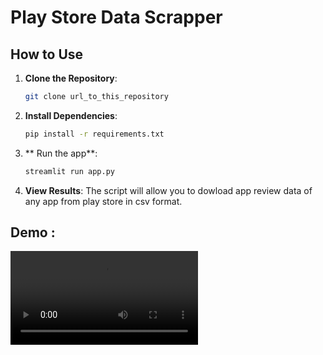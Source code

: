#  Play Store Data Scrapper


## How to Use

1. **Clone the Repository**: 
    ```sh
    git clone url_to_this_repository
    ```

2. **Install Dependencies**: 
    ```sh
    pip install -r requirements.txt
    ```

3. ** Run the app**: 
    

    ```python
    streamlit run app.py
    ```

4. **View Results**: The script will allow you to dowload app review data of any app from play store in csv format.

## Demo :

<video controls src="webapp.mp4" title="Title"></video>

